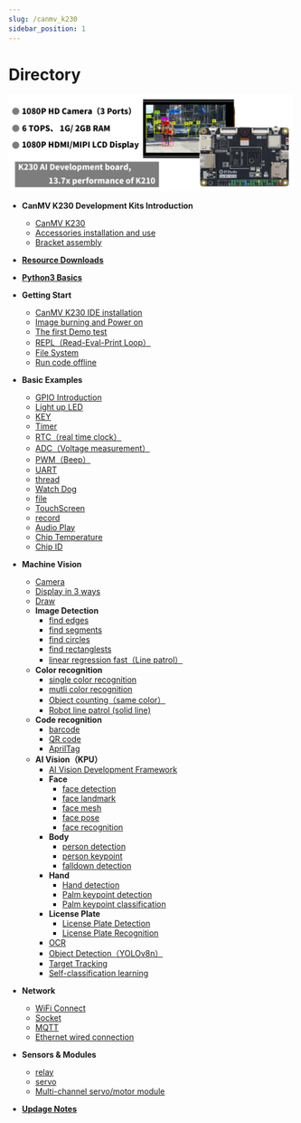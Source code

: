 ```yaml
---
slug: /canmv_k230
sidebar_position: 1
---
```


# Directory

![directory](./img/directory/directory1.png)

- **CanMV K230 Development Kits Introduction**

    - [CanMV K230](./intro/canmv_k230.md)
    - [Accessories installation and use](./intro/module.md)
    - [Bracket assembly](./intro/bracket.md)

- [**Resource Downloads**](./download.md)

- [**Python3 Basics**](./python_learn.md)

- **Getting Start**

    - [CanMV K230 IDE installation](./getting_start/canmv_ide.md)
    - [Image burning and Power on](./getting_start/image.md)
    - [The first Demo test](./getting_start/demo.md)
    - [REPL（Read-Eval-Print Loop）](./getting_start/repl.md)
    - [File System](./getting_start/file_system.md)
    - [Run code offline](./getting_start/run_offline.md)

- **Basic Examples**

    - [GPIO Introduction](./basic_examples/gpio_intro.md) 
    - [Light up LED](./basic_examples/led.md) 
    - [KEY](./basic_examples/key.md) 
    - [Timer](./basic_examples/timer.md) 
    - [RTC（real time clock）](./basic_examples/rtc.md) 
    - [ADC（Voltage measurement）](./basic_examples/adc.md) 
    - [PWM（Beep）](./basic_examples/pwm_beep.md) 
    - [UART](./basic_examples/uart.md) 
    - [thread](./basic_examples/thread.md) 
    - [Watch Dog](./basic_examples/watchdog.md) 
    - [file](./basic_examples/file.md) 
    - [TouchScreen](./basic_examples/touchscreen.md) 
    - [record](./basic_examples/record.md) 
    - [Audio Play](./basic_examples/audio_play.md) 
    - [Chip Temperature](./basic_examples/chip_temp.md) 
    - [Chip ID](./basic_examples/chipid.md) 

- **Machine Vision**

    - [Camera](./machine_vision/camera.md) 
    - [Display in 3 ways](./machine_vision/display.md) 
    - [Draw](./machine_vision/draw.md) 
    - **Image Detection**
        - [find edges](./machine_vision/image_detection/find_edges.md) 
        - [find segments](./machine_vision/image_detection/find_segments.md) 
        - [find circles](./machine_vision/image_detection/find_circles.md) 
        - [find rectanglests](./machine_vision/image_detection/find_rects.md) 
        - [linear regression fast（Line patrol）](./machine_vision/image_detection/linear_regression_fast.md) 
    - **Color recognition**
        - [single color recognition](./machine_vision/color_recognition/single_color.md) 
        - [mutli color recognition](./machine_vision/color_recognition/mutli_color.md) 
        - [Object counting（same color）](./machine_vision/color_recognition/count.md) 
        - [Robot line patrol (solid line)](./machine_vision/color_recognition/line_follow.md) 
    - **Code recognition**
        - [barcode](./machine_vision/code/barcode.md) 
        - [QR code](./machine_vision/code/qr_code.md )
        - [AprilTag](./machine_vision/code/apriltag.md) 
    - **AI Vision（KPU）**
        - [AI Vision Development Framework](./machine_vision/ai_vision/ai_frame.md) 
        - **Face**
            - [face detection](./machine_vision/ai_vision/face/face_detection.md) 
            - [face landmark](./machine_vision/ai_vision/face/face_landmark.md) 
            - [face mesh](./machine_vision/ai_vision/face/face_mesh.md) 
            - [face pose](./machine_vision/ai_vision/face/face_pose.md) 
            - [face recognition](./machine_vision/ai_vision/face/face_recognition.md) 
        - **Body**
            - [person detection](./machine_vision/ai_vision/body/person_detection.md) 
            - [person keypoint](./machine_vision/ai_vision/body/person_keypoint.md) 
            - [falldown detection](./machine_vision/ai_vision/body/falldown_detection.md) 
        - **Hand**
            - [Hand detection](./machine_vision/ai_vision/hand/hand_detection.md) 
            - [Palm keypoint detection](./machine_vision/ai_vision/hand/hand_keypoint_det.md) 
            - [Palm keypoint classification](./machine_vision/ai_vision/hand/hand_keypoint_class.md) 
        - **License Plate**
            - [License Plate Detection](./machine_vision/ai_vision/license/license_det.md) 
            - [License Plate Recognition](./machine_vision/ai_vision/license/license_det_rec.md) 
        - [OCR](./machine_vision/ai_vision/ocr_rec.md) 
        - [Object Detection（YOLOv8n）](./machine_vision/ai_vision/object_detection.md) 
        - [Target Tracking](./machine_vision/ai_vision/tracker.md) 
        - [Self-classification learning](./machine_vision/ai_vision/self_learning.md) 

- **Network**

    - [WiFi Connect](./network/wifi_connect.md) 
    - [Socket](./network/socket.md) 
    - [MQTT](./network/mqtt.md) 
    - [Ethernet wired connection](./network/ethernet.md) 

- **Sensors & Modules**

    - [relay](./sensor_module/relay.md) 
    - [servo](./sensor_module/servo.md) 
    - [Multi-channel servo/motor module](./sensor_module/pyMotors.md) 

- [**Updage Notes**](./update.md)


